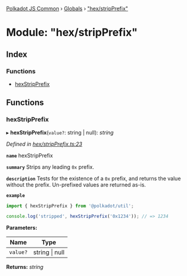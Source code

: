 [Polkadot JS Common](../README.md) › [Globals](../globals.md) › ["hex/stripPrefix"](_hex_stripprefix_.md)

# Module: "hex/stripPrefix"

## Index

### Functions

* [hexStripPrefix](_hex_stripprefix_.md#hexstripprefix)

## Functions

###  hexStripPrefix

▸ **hexStripPrefix**(`value?`: string | null): *string*

*Defined in [hex/stripPrefix.ts:23](https://github.com/polkadot-js/common/blob/fe9c7a8a/packages/util/src/hex/stripPrefix.ts#L23)*

**`name`** hexStripPrefix

**`summary`** Strips any leading `0x` prefix.

**`description`** 
Tests for the existence of a `0x` prefix, and returns the value without the prefix. Un-prefixed values are returned as-is.

**`example`** 
<BR>

```javascript
import { hexStripPrefix } from '@polkadot/util';

console.log('stripped', hexStripPrefix('0x1234')); // => 1234
```

**Parameters:**

Name | Type |
------ | ------ |
`value?` | string &#124; null |

**Returns:** *string*
